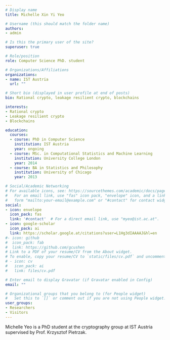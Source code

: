 ```yaml
---
# Display name
title: Michelle Xin Yi Yeo

# Username (this should match the folder name)
authors:
- admin

# Is this the primary user of the site?
superuser: true

# Role/position
role: Computer Science PhD. student

# Organizations/Affiliations
organizations:
- name: IST Austria
  url: ""

# Short bio (displayed in user profile at end of posts)
bio: Rational crypto, leakage resilient crypto, blockchains

interests:
- Rational crypto 
- Leakage resilient crypto 
- Blockchains

education:
  courses:
  - course: PhD in Computer Science
    institution: IST Austria
    year: ongoing
  - course: MSc. in Computational Statistics and Machine Learning 
    institution: University College London
    year: 2014
  - course: BA in Statistics and Philosophy
    institution: University of Chicago
    year: 2013

# Social/Academic Networking
# For available icons, see: https://sourcethemes.com/academic/docs/page-builder/#icons
#   For an email link, use "fas" icon pack, "envelope" icon, and a link in the
#   form "mailto:your-email@example.com" or "#contact" for contact widget.
social:
- icon: envelope
  icon_pack: fas
  link: '#contact'  # For a direct email link, use "myeo@ist.ac.at".
- icon: google-scholar
  icon_pack: ai
  link: https://scholar.google.at/citations?user=L1Hg3dIAAAAJ&hl=en
#- icon: github
#  icon_pack: fab
#  link: https://github.com/gcushen
# Link to a PDF of your resume/CV from the About widget.
# To enable, copy your resume/CV to `static/files/cv.pdf` and uncomment the lines below.
# - icon: cv
#   icon_pack: ai
#   link: files/cv.pdf

# Enter email to display Gravatar (if Gravatar enabled in Config)
email: ""

# Organizational groups that you belong to (for People widget)
#   Set this to `[]` or comment out if you are not using People widget.
user_groups:
- Researchers
- Visitors
---
```


Michelle Yeo is a PhD student at the cryptography group at IST Austria supervised by Prof. Krzysztof Pietrzak.
